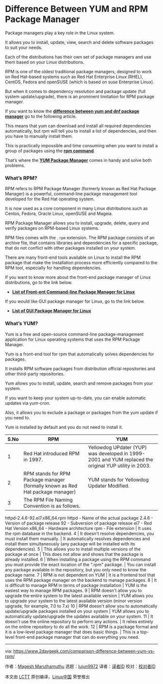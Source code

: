 [#]: collector: (lujun9972)
[#]: translator: ( )
[#]: reviewer: ( )
[#]: publisher: ( )
[#]: url: ( )
[#]: subject: (Difference Between YUM and RPM Package Manager)
[#]: via: (https://www.2daygeek.com/comparison-difference-between-yum-vs-rpm/)
[#]: author: (Magesh Maruthamuthu https://www.2daygeek.com/author/magesh/)

Difference Between YUM and RPM Package Manager
======

Package managers play a key role in the Linux system.

It allows you to install, update, view, search and delete software packages to suit your needs.

Each of the distributions has their own set of package managers and use them based on your Linux distributions.

RPM is one of the oldest traditional package managers, designed to work on Red Hat-based systems such as Red Hat Enterprise Linux (RHEL), CentOS, Fedora and openSUSE (which is based on suse Enterprise Linux).

But when it comes to dependency resolution and package update (full system update/upgrade), there is an prominent limitation for RPM package manager.

If you want to know the **[difference between yum and dnf package manager][1]** go to the following article.

This means that yum can download and install all required dependencies automatically, but rpm will tell you to install a list of dependencies, and then you have to manually install them.

This is practically impossible and time consuming when you want to install a group of packages using the **[rpm command][2]**.

That’s where the **[YUM Package Manager][3]** comes in handy and solve both problems.

### What’s RPM?

RPM refers to RPM Package Manager (formerly known as Red Hat Package Manager) is a powerful, command-line package management tool developed for the Red Hat operating system.

It is now used as a core component in many Linux distributions such as Centos, Fedora, Oracle Linux, openSUSE and Mageia.

RPM Package Manager allows you to install, upgrade, delete, query and verify packages on RPM-based Linux systems.

RPM files comes with the `.rpm` extension. The RPM package consists of an archive file, that contains libraries and dependencies for a specific package, that do not conflict with other packages installed on your system.

There are many front-end tools available on Linux to install the RPM package that make the installation process more efficiently compared to the RPM tool, especially for handling dependencies.

If you want to know more about the front-end package manager of Linux distributions, go to the link below.

  * **[List of Front-ent Command-line Package Manager for Linux][4]**



If you would like GUI package manager for Linux, go to the link below.

  * **[List of GUI Package Manager for Linux][5]**



### What’s YUM?

Yum is a free and open-source command-line package-management application for Linux operating systems that uses the RPM Package Manager.

Yum is a front-end tool for rpm that automatically solves dependencies for packages.

It installs RPM software packages from distribution official repositories and other third-party repositories.

Yum allows you to install, update, search and remove packages from your system.

If you want to keep your system up-to-date, you can enable automatic updates via yum-cron.

Also, it allows you to exclude a package or packages from the yum update if you need to.

Yum is installed by default and you do not need to install it.

S.No | RPM | YUM
---|---|---
1 | Red Hat introduced RPM in 1997. | Yellowdog UPdater (YUP) was developed in 1999-2001 and YUM replaced the original YUP utility in 2003.
2 | RPM stands for RPM Package manager (formally known as Red Hat package manager) | YUM stands for Yellowdog Updater Modified.
3 | The RPM File Naming Convention is as follows.
httpd-2.4.6-92.el7.x86_64.rpm
httpd - Name of the actual package
2.4.6 - Version of package release
92 - Subversion of package release
el7 - Red Hat Version
x86_64 - Hardware architecture
rpm - File extension | It uses the rpm database in the backend.
4 | It doesn't resolve dependencies, you must install them manually. | It automatically resolves dependencies and install them simultaneously (any package will be installed with its dependencies).
5 | This allows you to install multiple versions of the package at once | This does not allow and shows that the package is already installed.
6 | When installing a package using the RPM command you must provide the exact location of the ".rpm" package. | You can install any package available in the repository, but you only need to know the package name.
7 | RPM is not dependent on YUM | It is a frontend tool that uses the RPM package manager on the backend to manage packages.
8 | It is difficult to manage RPM in terms of package installation | YUM is the easiest way to manage RPM packages.
9 | RPM doesn't allow you to upgrade the entire system to the latest available version | YUM allows you to upgrade your system to the latest available version (minor version upgrade, for example, 7.0 to 7.x)
10 | RPM doesn't allow you to automatically update/upgrade packages installed on your system | YUM allows you to automatically update/upgrade the updates available on your system.
11 | It doesn't use the online repository to perform any actions. | It relies entirely on the online repository to do all the work.
12 | RPM is a package format and it is a low-level package manager that does basic things. | This is a top-level front-end package manager that can do everything you need.

--------------------------------------------------------------------------------

via: https://www.2daygeek.com/comparison-difference-between-yum-vs-rpm/

作者：[Magesh Maruthamuthu][a]
选题：[lujun9972][b]
译者：[译者ID](https://github.com/译者ID)
校对：[校对者ID](https://github.com/校对者ID)

本文由 [LCTT](https://github.com/LCTT/TranslateProject) 原创编译，[Linux中国](https://linux.cn/) 荣誉推出

[a]: https://www.2daygeek.com/author/magesh/
[b]: https://github.com/lujun9972
[1]: https://www.2daygeek.com/comparison-difference-between-dnf-vs-yum/
[2]: https://www.2daygeek.com/linux-rpm-command-examples-manage-packages-fedora-centos-rhel-systems/
[3]: https://www.2daygeek.com/linux-yum-command-examples-manage-packages-rhel-centos-systems/
[4]: https://www.2daygeek.com/list-of-command-line-package-manager-for-linux/
[5]: https://www.2daygeek.com/list-of-graphical-frontend-tool-for-linux-package-manager/
